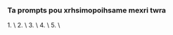 <h3> Ta prompts pou xrhsimopoihsame mexri twra</h3>
1.            \
2.            \
3.            \
4.            \
5.            \
